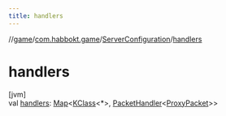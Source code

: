 ```yaml
---
title: handlers
---
```

//[game](../../../index.html)/[com.habbokt.game](../index.html)/[ServerConfiguration](index.html)/[handlers](handlers.html)



# handlers



[jvm]\
val [handlers](handlers.html): [Map](https://kotlinlang.org/api/latest/jvm/stdlib/kotlin.collections/-map/index.html)&lt;[KClass](https://kotlinlang.org/api/latest/jvm/stdlib/kotlin.reflect/-k-class/index.html)&lt;*&gt;, [PacketHandler](../../../../api/api/com.habbokt.api.packet/-packet-handler/index.html)&lt;[ProxyPacket](../../../../api/api/com.habbokt.api.packet/-proxy-packet/index.html)&gt;&gt;




